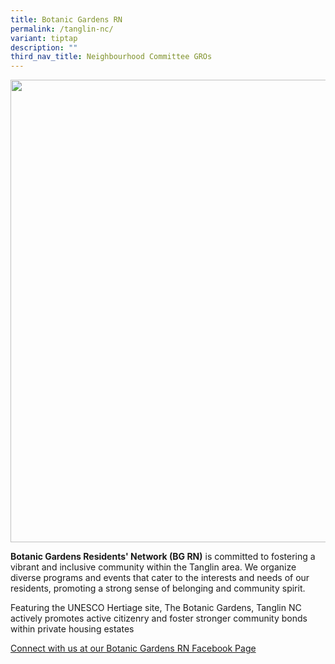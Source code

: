 ```yaml
---
title: Botanic Gardens RN
permalink: /tanglin-nc/
variant: tiptap
description: ""
third_nav_title: Neighbourhood Committee GROs
---
```

<div class="isomer-image-wrapper">
<img style="width: 740px; color: rgb(0, 0, 0); font-family: system-ui, -apple-system, &quot;system-ui&quot;, &quot;Segoe UI&quot;, Roboto, Oxygen, Ubuntu, Cantarell, &quot;Open Sans&quot;, &quot;Helvetica Neue&quot;, sans-serif; font-size: medium; font-style: normal; font-variant-ligatures: normal; font-variant-caps: normal; font-weight: 400; letter-spacing: normal; orphans: 2; text-align: start; text-indent: 0px; text-transform: none; widows: 2; word-spacing: 0px; -webkit-text-stroke-width: 0px; white-space: normal; text-decoration-thickness: initial; text-decoration-style: initial; text-decoration-color: initial;" height="auto" width="100%" src="https://moca.sgp1.cdn.digitaloceanspaces.com/Our%20Communities/64f708a9d059f7ad4c05cd00_25%2520%2526%252026%2520July%25202022(2).webp">
</div>
<p><strong>Botanic Gardens Residents' Network (BG RN)</strong> is committed
to fostering a vibrant and inclusive community within the Tanglin area.
We organize diverse programs and events that cater to the interests and
needs of our residents, promoting a strong sense of belonging and community
spirit.</p>
<p>Featuring the UNESCO Hertiage site, The Botanic Gardens, Tanglin NC actively
promotes active citizenry and foster stronger community bonds within private
housing estates</p>
<p><a href="https://www.facebook.com/botanicgardensrn" rel="noopener nofollow" target="_blank">Connect with us at our Botanic Gardens RN Facebook Page</a>
</p>